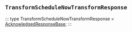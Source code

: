 ## `TransformScheduleNowTransformResponse`
:::
type TransformScheduleNowTransformResponse = [AcknowledgedResponseBase](./AcknowledgedResponseBase.md);
:::
